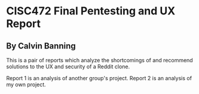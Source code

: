 # CISC472 Final Pentesting and UX Report
## By Calvin Banning
This is a pair of reports which analyze the shortcomings of and recommend solutions to the UX and security of a Reddit clone.

Report 1 is an analysis of another group's project.
Report 2 is an analysis of my own project.